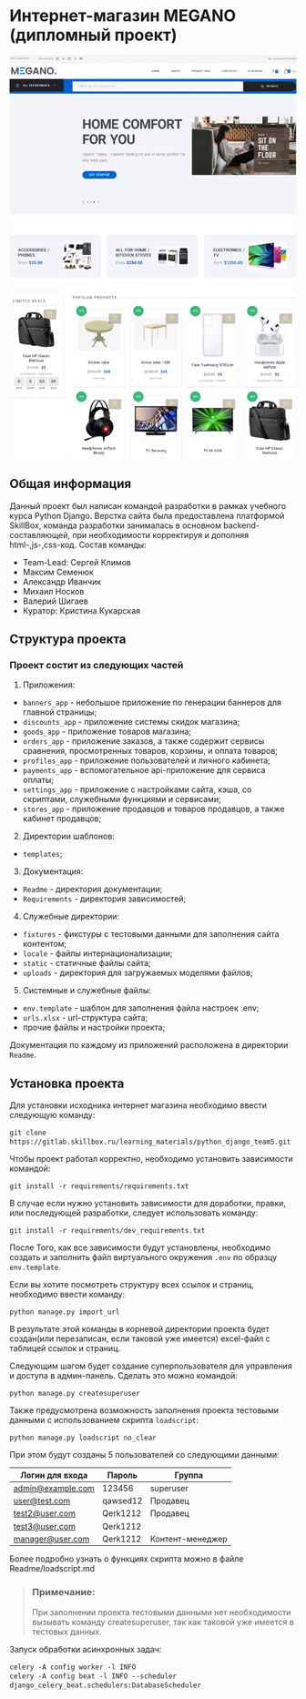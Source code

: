 # Интернет-магазин MEGANO (дипломный проект)
![Иллюстрация к проекту](static/assets/img/preview/main_page.jpg)
## Общая информация
Данный проект был написан командой разработки в рамках учебного курса Python Django. 
Верстка сайта была предоставлена платформой SkillBox, команда разработки занималась в основном backend-составляющей, при необходимости корректируя и дополняя html-,js-,css-код.
Состав команды:
 - Team-Lead: Сергей Климов
 - Максим Семенюк
 - Александр Иванчик
 - Михаил Носков
 - Валерий Шигаев
 - Куратор: Кристина Кукарская


## Структура проекта
### Проект состит из следующих частей
1. Приложения:
 - `banners_app` - небольшое приложение по генерации баннеров для главной страницы;
 - `discounts_app` - приложение системы скидок магазина;
 - `goods_app` - приложение товаров магазина;
 - `orders_app` - приложение заказов, а также содержит сервисы сравнения, просмотренных товаров, корзины, и оплата
   товаров;
 - `profiles_app` - приложение пользователей и личного кабинета;
 - `payments_app` - вспомогательное api-приложение для сервиса оплаты;
 - `settings_app` - приложение с настройками сайта, кэша, со скриптами, служебными функциями и сервисами;
 - `stores_app` - приложение продавцов и товаров продавцов, а также кабинет продавцов;
2. Директории шаблонов:
 - `templates`;
3. Документация:
 - `Readme` - директория документации;
 - `Requirements` - директория зависимостей;
4. Служебные директории:
 - `fixtures` - фикстуры с тестовыми данными для заполнения сайта контентом;
 - `locale` - файлы интернационализации;
 - `static` - статичные файлы сайта;
 - `uploads` - директория для загружаемых моделями файлов;
5. Системные и служебные файлы:
 - `env.template` - шаблон для заполнения файла настроек .env;
 - `urls.xlsx` - url-структура сайта;
 - прочие файлы и настройки проекта;

Документация по каждому из приложений расположена в директории `Readme`.

## Установка проекта
Для установки исходника интернет магазина необходимо ввести следующую команду:
```
git clone https://gitlab.skillbox.ru/learning_materials/python_django_team5.git
```
Чтобы проект работал корректно, необходимо установить зависимости командой:
```
git install -r requirements/requirements.txt
```
В случае если нужно установить зависимости для доработки, правки, или последующей разработки, следует использовать команду:
```
git install -r requirements/dev_requirements.txt
```
После Того, как все зависимости будут установлены, необходимо создать и заполнить файл виртуального окружения `.env` по образцу `env.template`.

Если вы хотите посмотреть структуру всех ссылок и страниц, необходимо ввести команду:
```
python manage.py import_url
```
В результате этой команды в корневой директории проекта будет создан(или перезаписан, если таковой уже имеется) excel-файл с таблицей ссылок и страниц.

Следующим шагом будет создание суперпользователя для управления и доступа в админ-панель. Сделать это можно командой:
```
python manage.py createsuperuser
```
Также предусмотрена возможность заполнения проекта тестовыми данными с использованием скрипта `loadscript`:
```
python manage.py loadscript no_clear
```
При этом будут созданы 5 пользователей со следующими данными:

Логин для входа        | Пароль | Группа |
-----------------|-----------------|---------------|
admin@example.com  |   123456   |   superuser|
user@test.com     |   qawsed12   |    Продавец|
test2@user.com      |   Qerk1212   |    Продавец|
test3@user.com      |   Qerk1212   |               |
manager@user.com      |   Qerk1212   |      Контент-менеджер|

Более подробно узнать о функциях скрипта можно в файле Readme/loadscript.md 
> ### Примечание:
> При заполнении проекта тестовыми данными нет необходимости вызывать команду createsuperuser, так как таковой уже имеется в тестовых данных. 

Запуск обработки асинхронных задач:
```
celery -A config worker -l INFO
celery -A config beat -l INFO --scheduler django_celery_beat.schedulers:DatabaseScheduler

```